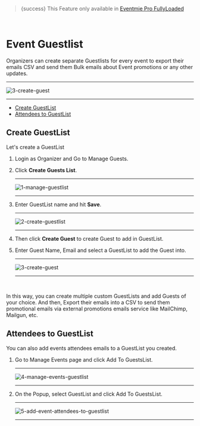 
>{success} This Feature only available in [Eventmie Pro FullyLoaded](https://classiebit.com/eventmie-pro-fullyloaded)

<br>

# Event Guestlist

Organizers can create separate Guestlists for every event to export their emails CSV and send them Bulk emails about Event promotions or any other updates.

---

![3-create-guest](/images/fullyloaded/3-create-guest.webp "3-create-guest")

---

- [Create GuestList](#Create-GuestList)
- [Attendees to GuestList](#Attendees-to-GuestList)



<a name="Create-GuestList"></a> 
## Create GuestList

Let's create a GuestList

1. Login as Organizer and Go to Manage Guests.
2. Click **Create Guests List**.

    ---

    ![1-manage-guestlist](/images/fullyloaded/1-manage-guestlist.webp "1-manage-guestlist")

    ---

3. Enter GuestList name and hit **Save**.

    ---

    ![2-create-guestlist](/images/fullyloaded/2-create-guestlist.webp "2-create-guestlist")

    ---

4. Then click **Create Guest** to create Guest to add in GuestList.
5. Enter Guest Name, Email and select a GuestList to add the Guest into.

    ---

    ![3-create-guest](/images/fullyloaded/3-create-guest.webp "3-create-guest")

    ---

<br>

In this way, you can create multiple custom GuestLists and add Guests of your choice. And then, Export their emails into a CSV to send them promotional emails via external promotions emails service like MailChimp, Mailgun, etc.


<a name="Attendees-to-GuestList"></a> 
## Attendees to GuestList

You can also add events attendees emails to a GuestList you created.

1. Go to Manage Events page and click Add To GuestsList.

    ---

    ![4-manage-events-guestlist](/images/fullyloaded/4-manage-events-guestlist.webp "4-manage-events-guestlist")

    ---

2. On the Popup, select GuestList and click Add To GuestsList.

    ---

    ![5-add-event-attendees-to-guestlist](/images/fullyloaded/5-add-event-attendees-to-guestlist.webp "5-add-event-attendees-to-guestlist")

    ---
